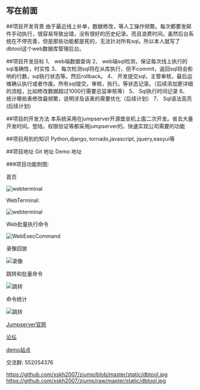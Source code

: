 ## 写在前面

##项目开发背景
由于最近线上补单，数据修改，等人工操作频繁。每次都要发邮件手动执行，很容易导致出错，没有很好的历史纪录。而且浪费时间。虽然后台系统在不停完善，但是那些功能都是死的，无法针对所有sql。所以本人就写了dbtool这个web数据库管理后台。

##项目开发目标
1、	web端数据查询
2、	web端sql检测，保证每次线上执行的sql准确性，时实性
3、	每次检测sql将在从库执行，但不commit，返回sql将会影响的行数，sql执行状态等。然后rollback。
4、	开发提交sql，主管审核，最后运维确认执行或者作废。所有sql提交，审核，执行。等状态记录。（后续添加更详细的流程，比如修改数据超过1000行需要总监审核等）
5、	Sql执行时间记录
6、	统计哪些表修改最频繁，说明涉及该表的需要优化（后续计划）
7、	Sql语法高亮(后续计划)

##项目的开发方法
	本系统采用在jumpserver开源堡垒机上面二次开发。省去大量开发时间。登陆，权限验证等都采用jumpserver的。快速实现公司需要的功能

##项目用到的知识
	Python,django, tornado,javascript, jquery,easyui等

##项目地址
	Git		地址
	Demo	地址

###项目功能附图:

首页

![webterminal](https://github.com/ibuler/static/raw/master/jumpserver3/index.jpg)

WebTerminal:

![webterminal](https://github.com/ibuler/static/raw/master/jumpserver3/webTerminal.gif)

Web批量执行命令

![WebExecCommand](https://github.com/ibuler/static/raw/master/jumpserver3/webExec.gif)

录像回放

![录像](https://github.com/ibuler/static/raw/master/jumpserver3/record.gif)

跳转和批量命令

![跳转](https://github.com/ibuler/static/raw/master/jumpserver3/connect.gif)

命令统计

![跳转](https://github.com/ibuler/static/raw/master/jumpserver3/command.jpg)





[Jumpserver官网](http://www.jumpserver.org)

[论坛](http://bbs.jumpserver.org)

[demo站点](http://demo.jumpserver.org)

交流群: 552054376


https://github.com/xskh2007/zjump/blob/master/static/dbtool.jpg
https://github.com/xskh2007/zjump/raw/master/static/dbtool.jpg




